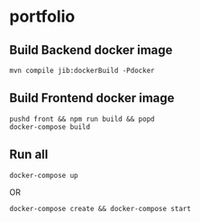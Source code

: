 # portfolio

## Build Backend docker image

```
mvn compile jib:dockerBuild -Pdocker
```

## Build Frontend docker image

```
pushd front && npm run build && popd
docker-compose build
```

## Run all

```
docker-compose up

```

OR

```
docker-compose create && docker-compose start

```
